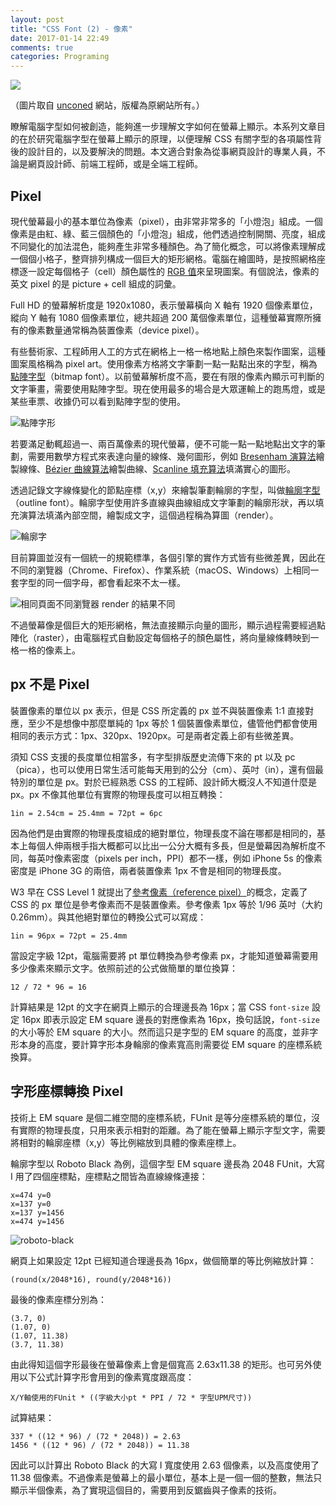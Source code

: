 ```yaml
---
layout: post
title: "CSS Font (2) - 像素"
date: 2017-01-14 22:49
comments: true
categories: Programing
---
```


![](https://lh3.googleusercontent.com/QYgIGri4TjlqD74S4v_H39wBvIzcSIEr8wtKJAImXvSc-ZQO8B5WGE5qvYD3_k3PdinLcUXJ7UHZBLGtZJtAP880O5B9q-WcU_VXJPzVWAxgl3TsT27kXFIOYuPhXQ8koXbDjeQDmFOQ4btB2nw_cWIWaczmLL70eExzVdO_1_Wo7E6jXGdHlkYC8m2al-azmM_8vIY5zWKlrdT2ldDaAofCIV0wVOYZN3QwaRZ1vQyRLHa3Wtp1aP1pj2mIHhTpZBWtXcXOg6VFXS_ImBMKhzEFUtOHYkxKJ89p2aiYSq47XnLCDbBo-4ZdEHWqDvXBkWJcHXFalGwRm_HjhyravjJvcdiudp1NJdkQmYO8Yd06QNs7FY8DzSImi3sq-oJIuO4eHsWM8zOASEy0IgV6VubRVUq4VcOCjxd7DOxRzE6iEk2waFr7cI4IRiShvGQ2mkDjYRcf2bqk-aNlpSP1f3pMnK9B1pYSwz-_AgfIq4ZCkYSkKAxbxOF0q-HWb-QcDv_qnyU7S6bFnwjHXsAV8A1d41y9o5HCGIwJyejBdtbn4WFf_7o5gWJesDFU2Eg8sJoaFknTgvUMrbtoApsRlR8zNxayvAZZhILYPS_qXt1xfrI1SZYmeFPNgRbL818lTrQVd0lCf6a1UHrgtdZ2sndlRDRRi4nb-xlHiJYQHbM=w1276-h718-no)

（圖片取自 [unconed](https://acko.net/files/fullfrontal/fullfrontal/webglmath/online.html) 網站，版權為原網站所有。）

瞭解電腦字型如何被創造，能夠進一步理解文字如何在螢幕上顯示。本系列文章目的在於研究電腦字型在螢幕上顯示的原理，以便理解 CSS 有關字型的各項屬性背後的設計目的，以及要解決的問題。本文適合對象為從事網頁設計的專業人員，不論是網頁設計師、前端工程師，或是全端工程師。

<!-- more -->

## Pixel

現代螢幕最小的基本單位為像素（pixel），由非常非常多的「小燈泡」組成。一個像素是由紅、綠、藍三個顏色的「小燈泡」組成，他們透過控制開關、亮度，組成不同變化的加法混色，能夠產生非常多種顏色。為了簡化概念，可以將像素理解成一個個小格子，整齊排列構成一個巨大的矩形網格。電腦在繪圖時，是按照網格座標逐一設定每個格子（cell）顏色屬性的 [RGB 值](https://en.wikipedia.org/wiki/RGB_color_model)來呈現圖案。有個說法，像素的英文 pixel 的是 picture + cell 組成的詞彙。

Full HD 的螢幕解析度是 1920x1080，表示螢幕橫向 X 軸有 1920 個像素單位，縱向 Y 軸有 1080 個像素單位，總共超過 200 萬個像素單位，這種螢幕實際所擁有的像素數量通常稱為裝置像素（device pixel）。

有些藝術家、工程師用人工的方式在網格上一格一格地點上顏色來製作圖案，這種圖案風格稱為 pixel art。使用像素方格將文字筆劃一點一點點出來的字型，稱為[點陣字型](https://en.wikipedia.org/wiki/Computer_font#Bitmap_fonts)（bitmap font）。以前螢幕解析度不高，要在有限的像素內顯示可判斷的文字筆畫，需要使用點陣字型。現在使用最多的場合是大眾運輸上的跑馬燈，或是某些車票、收據仍可以看到點陣字型的使用。

![點陣字形](https://lh3.googleusercontent.com/4EZC27DSZk60uyIXHkeLNCaCfp6gDi5UzHX6EVZmAbOpDuBWonrSRePE4cgxeslOSH4dzN6a3G8VzCwCEECWxE2finNMJRZtRxFvjk14gxhuBq4518uAd91c-CeI7uXpoV_sIYR7gML4aYNrqzAgepVfSJYHzgle0XQXxU_qsDOWHE_4swdo2ega1XiRaSJcBseZq5zSIxduP5evzrq4sbs6zfgmIY7PkwQdsEsi8xp85WR3_N9n8u25glDHThBRMAdGLyMGpR2FYFkmldkIWT0YmuZ2jnK_d_NqGbdFjL1vzvwA5WAyChxapxpsWAHYu5ie4lvjsQOFgWJKHfYdVGE3fJXZpvmoEw5_uroTV2bDtsswRMB13sED_TI_oHAzD03IFHWvqZfVRi-ZArFwrbxKGpH3maY7liAV24zmXq519SI3NPT9FLFMn4RHprv3YoEJMK-09QwZK_Nn3-x_jZIId0zwnDT8LF4kcXr6HYH2IJCrJ7p5BplXpba7i-BK0ou4GJhY59UMbGScAShHSR1Ku7JngJDnAkPhZmkpNWJEoNHgBpBR63G2m6iInAyM5pPmSxHfe7UlYFuP9zUI4j13Uy2nk7qT78X8sOKYuA6miHvn9DJeK7a7KjCYJBYrqibTAveIFNG9QSdWS2PjB-I1_6Jik4x7jEAODuEyKs0=s1600)

若要滿足動輒超過一、兩百萬像素的現代螢幕，便不可能一點一點地點出文字的筆劃，需要用數學方程式來表達向量的線條、幾何圖形，例如 [Bresenham 演算法](https://en.wikipedia.org/wiki/Bresenham%27s_line_algorithm)繪製線條、[Bézier 曲線算法](https://en.wikipedia.org/wiki/B%C3%A9zier_curve)繪製曲線、[Scanline 填充算法](https://en.wikipedia.org/wiki/Scanline_rendering)填滿實心的圖形。

透過記錄文字線條變化的節點座標（x,y）來繪製筆劃輪廓的字型，叫做[輪廓字型](https://en.wikipedia.org/wiki/Computer_font#Outline_fonts)（outline font）。輪廓字型使用許多直線與曲線組成文字筆劃的輪廓形狀，再以填充演算法填滿內部空間，繪製成文字，這個過程稱為算圖（render）。

![輪廓字](https://lh3.googleusercontent.com/WHzAidFm9liuCdl8PO8dyPUWFYAOxwI2M4CNCh0xQoBCSo_tCdqQ3hX96y0qYyn4oLtZnjdIzlx4z_b6HBrgRII9UF_THi_EBNzDwsCOEHDqQzdzBb-EiohTtWNdvpNQWQPNI6z4FAesQROqPDil-i2-uLup3kagfCa-0qYAs5qrVYxG_Yb1ojAsxWJuuBQg2-h99jEHmypIBLc9J2MfUNuJReGsUl5tRKgJqjhVjJQatGfH01yjrTPNvSbjR3hnYZPm4CVSa1UT9byv9hGpH-nNl9EjvynQvArA0tzHXwDnV9BMNEaW7Q3A8iXwu03HbecCglRmc6grTr3EHoewmzRes15Hj79qxgCQXCEb3A-RHqZa71MQ9bykR1g4ZXmjTSwWRbdpDBRfHMNHYI7lS2JyaMonlPNWJxnMGg9ytfi2_kigx7EfCL5otj4YQQXnIPFKGt_6GoBBX0rjLYho5z3NkJk0mGrdRApua21Te0WPvR1RLuk7jm0v-0GUYMBX1rvoLvGmHemOuQPLISHFndtFTgPk4RYCWVTv1IvfqQI9HWpMsvFtgM_3QWJr56KcXwvCjMVhMvJ_waQZHQvj8D8sOSHGCPlSmAnwHeAWuVSwG2Bl-LshaZ4JgzboHdC7xR3-l5RL3h6bO4DgHCghpRf0UlsVi36JBtCADzzX6X4=w706-h628-no)

目前算圖並沒有一個統一的規範標準，各個引擎的實作方式皆有些微差異，因此在不同的瀏覽器（Chrome、Firefox）、作業系統（macOS、Windows）上相同一套字型的同一個字母，都會看起來不太一樣。

![相同頁面不同瀏覽器 render 的結果不同](https://lh3.googleusercontent.com/9Hy5Ta3RBWYdhc-IS8FaUwRFCVx795D_9jtScJhIaWsQJ2VLMU0HVf9S2ptpwuAyphS7x1sVuN9f3NPONlxsNUNU9DMQCWldsjKr12J-kLVV_4U0bfNiikauuq5RXB6Ytcf-HMZaN57hLk_o8HRXDubsg1jDvTISCCteow8C374bdfOxlmhbzHXMeTROMX9iZQWGWSvXT3aq_UXjHBBKZw_4uzn7utR3CIIp3MF9uy83JJscK-5-lhZiaXmhCJPYHJ3ZnhuGNJ2E_4FBdE1GkXJE2yr--GFiqW3vAR5BzQANp1h87f9iHIq_f4dWpC-IuvXKvzh5txrRBlVhGd06hXHFXjMDVy5OQQj-7Fq_FBTuWa-F5bnyq4pKdzsYh6NP1W3SENKqdn2-5RvKWJSUhg1m9M2pt93AD2PEejuMLzu4GkN1ivfCRoxOStabAi3fOlYv0z7DmlTaMrWBS1LgzpwT9M19gpTzXPRMImmXWJK9Mky66_Tezbd0cm0JXjjoEEfgwFtqCq6y5R4tG87Qi4fAcbcMOYFr_OOVbnxd9rcQ1cuXcB4sYgTh2jYTpBiPp4qGQpsC0r8rkrDJXJkL6t5g7DnroHftjSQWtMmofxT9Jld9unNWGWk3CyVqILN9IhbJZvb2HSB5otvOoI7ZXMCc1v-uR8Lj_0II1BtgHK4=w450-h74-no)

不過螢幕像是個巨大的矩形網格，無法直接顯示向量的圖形，顯示過程需要經過點陣化（raster），由電腦程式自動設定每個格子的顏色屬性，將向量線條轉映到一格一格的像素上。

## px 不是 Pixel

裝置像素的單位以 px 表示，但是 CSS 所定義的 px 並不與裝置像素 1:1 直接對應，至少不是想像中那麼單純的 1px 等於 1 個裝置像素單位，儘管他們都會使用相同的表示方式：1px、320px、1920px。可是兩者定義上卻有些微差異。

須知 CSS 支援的長度單位相當多，有字型排版歷史流傳下來的 pt 以及 pc（pica），也可以使用日常生活可能每天用到的公分（cm）、英吋（in），還有個最特別的單位是 px。對於已經熟悉 CSS 的工程師、設計師大概沒人不知道什麼是 px。px 不像其他單位有實際的物理長度可以相互轉換：

    1in = 2.54cm = 25.4mm = 72pt = 6pc

因為他們是由實際的物理長度組成的絕對單位，物理長度不論在哪都是相同的，基本上每個人伸兩根手指大概都可以比出一公分大概有多長，但是螢幕因為解析度不同，每英吋像素密度（pixels per inch，PPI）都不一樣，例如 iPhone 5s 的像素密度是 iPhone 3G 的兩倍，兩者裝置像素 1px 不會是相同的物理長度。

W3 早在 CSS Level 1 就提出了[參考像素（reference pixel）](https://www.w3.org/TR/css-values/#reference-pixel)的概念，定義了 CSS 的 px 單位是參考像素而不是裝置像素。參考像素 1px 等於 1/96 英吋（大約 0.26mm）。與其他絕對單位的轉換公式可以寫成：

    1in = 96px = 72pt = 25.4mm

當設定字級 12pt，電腦需要將 pt 單位轉換為參考像素 px，才能知道螢幕需要用多少像素來顯示文字。依照前述的公式做簡單的單位換算：

    12 / 72 * 96 = 16

計算結果是 12pt 的文字在網頁上顯示的合理邊長為 16px；當 CSS `font-size` 設定 16px 即表示設定 EM square 邊長的對應像素為 16px，換句話說，`font-size` 的大小等於 EM square 的大小。然而這只是字型的 EM square 的高度，並非字形本身的高度，要計算字形本身輪廓的像素寬高則需要從 EM square 的座標系統換算。

## 字形座標轉換 Pixel

技術上 EM square 是個二維空間的座標系統，FUnit 是等分座標系統的單位，沒有實際的物理長度，只用來表示相對的距離。為了能在螢幕上顯示字型文字，需要將相對的輪廓座標（x,y）等比例縮放到具體的像素座標上。

輪廓字型以 Roboto Black 為例，這個字型 EM square 邊長為 2048 FUnit，大寫 I 用了四個座標點，座標點之間皆為直線線條連接：

    x=474 y=0
    x=137 y=0
    x=137 y=1456
    x=474 y=1456

![roboto-black](https://lh3.googleusercontent.com/wwZ5ylRJC6VM5MVFhB7D4he8hF2x3-gjzHQmr_Lj01RJ0MonUrOe3Mzhgd4EgItDuynUZL9FhWjixWmHdfccX_MryTOFAFdy0A5E6s669-lMpzDTjqow_-P1PNVceVxeWud69JzRIh4g8gwVWVljvEZCCKwP9SJJifBjUxQFdGCaghsgvYhbomk2VXM2qdAu6KK-jMwZW_tQAuTq6SIaY294XZFBzMdvbkoFo4MGU89jTDJ0-elKs-WZQUlhBtjrQjbeVdlZA7e57SltdJNw2fCy94mO0GWhR4l_J8pe842wPBeI-qBnjJIimAGmTDwUJTKrhjhRUdyWt4BiMJ0sCW4MCXMh2-TcZXXB8rETfJpgWputpDI1S-QhvWNg56jxeOFee-MucQxPuD0bbicwBh8nQuIjRld4UEto2RyGgODq9T70Wgy_9MBRd30GzGMevFR_OZhFwG_IBhvzryxFS0FWloU90W6q8ispbs2LRnpU8058_JymUlRwmbfrIMJW-bplo_n23hIPV4N06oOFkB0_8zae2S4ecMQwGQO5CPhOoEun7_-TrmGdQioOFjpaX7k3gDlzpHENyrz_D5XcQCqkDTizEJStdsKxNUceH8--eEDAoLlbgIIpM57V4007j6hiVQnhGB8_7kWjni6XXEGX99bgv02Y6gAppvUxz7Q=w500-h382-no)

網頁上如果設定 12pt 已經知道合理邊長為 16px，做個簡單的等比例縮放計算：

    (round(x/2048*16), round(y/2048*16))

最後的像素座標分別為：

    (3.7, 0)
    (1.07, 0)
    (1.07, 11.38)
    (3.7, 11.38)

由此得知這個字形最後在螢幕像素上會是個寬高 2.63x11.38 的矩形。也可另外使用以下公式計算字形會用到的像素寬度跟高度：

    X/Y軸使用的FUnit * ((字級大小pt * PPI / 72 * 字型UPM尺寸))

試算結果：

    337 * ((12 * 96) / (72 * 2048)) = 2.63
    1456 * ((12 * 96) / (72 * 2048)) = 11.38

因此可以計算出 Roboto Black 的大寫 I 寬度使用 2.63 個像素，以及高度使用了 11.38 個像素。不過像素是螢幕上的最小單位，基本上是一個一個的整數，無法只顯示半個像素，為了實現這個目的，需要用到反鋸齒與子像素的技術。
